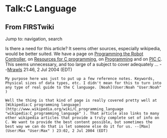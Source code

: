 # Talk:C Language

## From FIRSTwiki

Jump to: navigation, search

Is there a need for this article? It seems other sources, especially wikipedia, would be better suited. We have a page on [Programming the Robot Controller](Programming_the_Robot_Controller "Programming the Robot
Controller"), on [Resources for C programming](Resources_for_C_programming "Resources for C
programming"), on [Programming](Programming "Programming") and on [PIC C](PIC_C "PIC C"). This seems unnecessary, and too large of a subject to cover adequately ... --[Mrawls](User:Mrawls "User:Mrawls") 21:46, 2 Jul 2004 (EDT)

```
My purpose here was just to put up a few reference notes. Keywords, Physical sizes of data types, etc. I didn't mean for this to turn into any type of real guide to the C language. [Noah](User:Noah "User:Noah" )

Well the thing is that kind of page is really covered pretty well at [Wikipedia:C programming language](http://www.wikipedia.org/wiki/C_programming_language "wikipedia:C_programming_language" ). That article also links to many other wikipedia articles that provide a truly complete set of info on C. We want to provide the best content possible, but sometimes the best way we can do that is let someone else do it for us. --[Max](User:Max "User:Max" ) 23:02, 2 Jul 2004 (EDT) 
```
